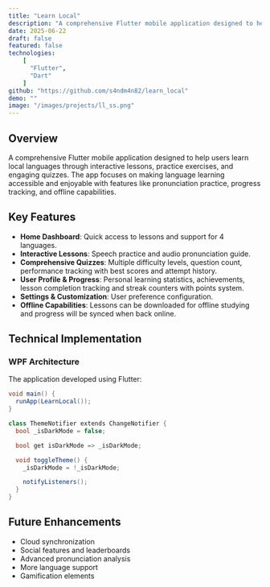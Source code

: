 ```yaml
---
title: "Learn Local"
description: "A comprehensive Flutter mobile application designed to help users learn local languages through interactive lessons, practice exercises, and engaging quizzes."
date: 2025-06-22
draft: false
featured: false
technologies:
    [
      "Flutter",
      "Dart"
    ]
github: "https://github.com/s4ndm4n82/learn_local"
demo: ""
image: "/images/projects/ll_ss.png"
---
```


## Overview

A comprehensive Flutter mobile application designed to help users learn local languages through interactive lessons, practice exercises, and engaging quizzes. The app focuses on making language learning accessible and enjoyable with features like pronunciation practice, progress tracking, and offline capabilities.

## Key Features

- **Home Dashboard**: Quick access to lessons and support for 4 languages.
- **Interactive Lessons**: Speech practice and audio pronunciation guide.
- **Comprehensive Quizzes**: Multiple difficulty levels, question count, performance tracking with best scores and attempt history.
- **User Profile & Progress**: Personal learning statistics, achievements, lesson completion tracking and streak counters with points system.
- **Settings & Customization**: User preference configuration.
- **Offline Capabilities**: Lessons can be downloaded for offline studying and progress will be synced when back online.

## Technical Implementation

### WPF Architecture

The application developed using Flutter:

```csharp
void main() {
  runApp(LearnLocal());
}

class ThemeNotifier extends ChangeNotifier {
  bool _isDarkMode = false;

  bool get isDarkMode => _isDarkMode;

  void toggleTheme() {
    _isDarkMode = !_isDarkMode;

    notifyListeners();
  }
}
```

## Future Enhancements

- Cloud synchronization
- Social features and leaderboards
- Advanced pronunciation analysis
- More language support
- Gamification elements
